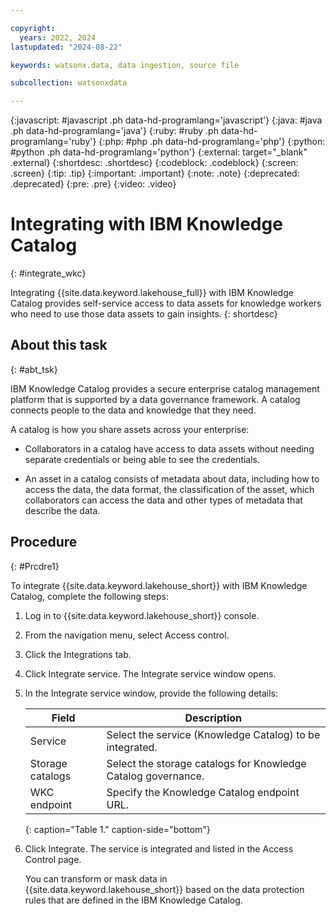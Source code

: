 ```yaml
---

copyright:
  years: 2022, 2024
lastupdated: "2024-08-22"

keywords: watsonx.data, data ingestion, source file

subcollection: watsonxdata

---
```


{:javascript: #javascript .ph data-hd-programlang='javascript'}
{:java: #java .ph data-hd-programlang='java'}
{:ruby: #ruby .ph data-hd-programlang='ruby'}
{:php: #php .ph data-hd-programlang='php'}
{:python: #python .ph data-hd-programlang='python'}
{:external: target="_blank" .external}
{:shortdesc: .shortdesc}
{:codeblock: .codeblock}
{:screen: .screen}
{:tip: .tip}
{:important: .important}
{:note: .note}
{:deprecated: .deprecated}
{:pre: .pre}
{:video: .video}

# Integrating with IBM Knowledge Catalog
{: #integrate_wkc}

Integrating {{site.data.keyword.lakehouse_full}} with IBM Knowledge Catalog provides self-service access to data assets for knowledge workers who need to use those data assets to gain insights.
{: shortdesc}

## About this task
{: #abt_tsk}

IBM Knowledge Catalog provides a secure enterprise catalog management platform that is supported by a data governance framework. A catalog connects people to the data and knowledge that they need.

A catalog is how you share assets across your enterprise:

- Collaborators in a catalog have access to data assets without needing separate credentials or being able to see the credentials.

- An asset in a catalog consists of metadata about data, including how to access the data, the data format, the classification of the asset, which collaborators can access the data and other types of metadata that describe the data.

## Procedure
{: #Prcdre1}

To integrate {{site.data.keyword.lakehouse_short}} with IBM Knowledge Catalog, complete the following steps:

1. Log in to {{site.data.keyword.lakehouse_short}} console.
2. From the navigation menu, select Access control.
3. Click the Integrations tab.
4. Click Integrate service. The Integrate service window opens.
5. In the Integrate service window, provide the following details:

   | Field           | Description        |
   |------------------|--------------------|
   | Service     | Select the service (Knowledge Catalog) to be integrated. |
   | Storage catalogs      | Select the storage catalogs for Knowledge Catalog governance. |
   | WKC endpoint            | Specify the Knowledge Catalog endpoint URL. |
   {: caption="Table 1." caption-side="bottom"}

6. Click Integrate.
   The service is integrated and listed in the Access Control page.

   You can transform or mask data in {{site.data.keyword.lakehouse_short}} based on the data protection rules that are defined in the IBM Knowledge Catalog.
